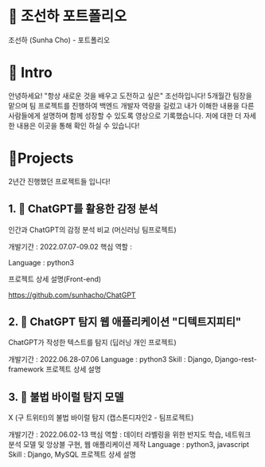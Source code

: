 # 📜 조선하 포트폴리오

조선하 (Sunha Cho) - 포트폴리오

# 👋 Intro

안녕하세요! "항상 새로운 것을 배우고 도전하고 싶은" 조선하입니다!
5개월간 팀장을 맡으며 팀 프로젝트를 진행하여 백엔드 개발자 역량을 길렀고
내가 이해한 내용을 다른 사람들에게 설명하며 함께 성장할 수 있도록 영상으로 기록했습니다.
저에 대한 더 자세한 내용은   이곳을 통해 확인 하실 수 있습니다!

# 📝Projects
2년간 진행했던 프로젝트들 입니다!

## 1. 🛫 ChatGPT를 활용한 감정 분석

인간과 ChatGPT의 감정 분석 비교 (머신러닝 팀프로젝트)

개발기간 : 2022.07.07-09.02
핵심 역할 : 

Language : python3

프로젝트 상세 설명(Front-end)

https://github.com/sunhacho/ChatGPT
## 2. 👞 ChatGPT 탐지 웹 애플리케이션 "디텍트지피티"

ChatGPT가 작성한 텍스트를 탐지 (딥러닝 개인 프로젝트)

개발기간 : 2022.06.28-07.06
Language : python3
Skill : Django, Django-rest-framework
프로젝트 상세 설명

## 3. 🍻 불법 바이럴 탐지 모델

X (구 트위터)의 불법 바이럴 탐지 (캡스톤디자인2 - 팀프로젝트)

개발기간 : 2022.06.02-13
핵심 역할 : 데이터 라벨링을 위한 반지도 학습, 네트워크 분석 모델 및 앙상블 구현, 웹 애플리케이션 제작
Language : python3, javascript
Skill : Django, MySQL
프로젝트 상세 설명

